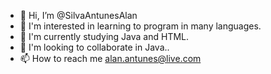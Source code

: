 - 👋 Hi, I’m @SilvaAntunesAlan
- 👀 I'm interested in learning to program in many languages.
- 🌱 I'm currently studying Java and HTML.
- 💞️ I'm looking to collaborate in Java..
- 📫 How to reach me alan.antunes@live.com

